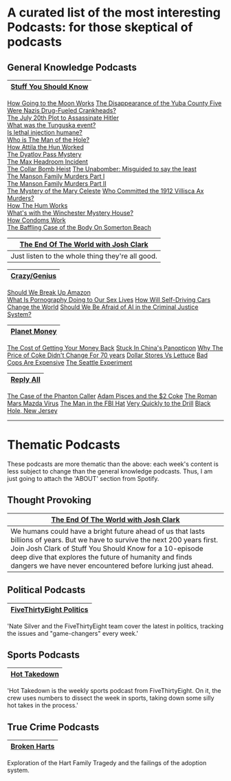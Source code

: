 # A curated list of the most interesting Podcasts: for those skeptical of podcasts

## General Knowledge Podcasts

|<u>[Stuff You Should Know](https://open.spotify.com/show/0ofXAdFIQQRsCYj9754UFx?si=pQZFl1RAT-iSKLiDkkVJFQ)</u>|
|-|
[How Going to the Moon Works](https://open.spotify.com/episode/7gaJluKwvdnjfyaImzlx2F?si=XLQVJvpFQfqLu54fnM488g)
[The Disappearance of the Yuba County Five](https://open.spotify.com/episode/0C7aXBHep04qDklfu1D21u?si=eBL7nzYkSyeQxECnVh7J7g)   
[Were Nazis Drug-Fueled Crankheads?](https://open.spotify.com/episode/5kxIYyj6VeSUav520RUTkK?si=g7ySFt3XSQCF4O3tSbWz6A)   
[The July 20th Plot to Assassinate Hitler](https://open.spotify.com/episode/5Hs38V8f74BbSJgRBK7muo?si=C7P2wqfXTpGGQfeKxqrioA)   
[What was the Tunguska event?](https://open.spotify.com/episode/1kmA0djD4iSYsHiBCqyYke?si=Q19RuRw3QKuG1ZW7p8G_KA)   
[Is lethal injection humane?](https://open.spotify.com/episode/5CBME5gvP296Unpgl6giRM?si=18yMnGoTShSodr5zuK7nmw)   
[Who is The Man of the Hole?](https://open.spotify.com/episode/7zlTWeowEZGNyMza8oBBio?si=cAKHtMg6QFWFFsIE73J03g)   
[How Attila the Hun Worked](https://open.spotify.com/episode/3VdmpiM7vcv7WFG54cDXWp?si=QICfZHk4RjaiFAJMLXYhFA)   
[The Dyatlov Pass Mystery](https://open.spotify.com/episode/7IN0WiSLuF7JiKwrh3DRbS?si=qolfhHouT0Kb0lapo1nLmA)   
[The Max Headroom Incident](https://open.spotify.com/episode/2OPXtnicpVwpXBZjajbhSh?si=VWExoqE7SdaAY24j44F79w)   
[The Collar Bomb Heist](https://open.spotify.com/episode/2uP79hPdGV6GnOocPGd41t?si=JAO5HXd6SMWiNdLge043qQ)
[The Unabomber: Misguided to say the least](https://open.spotify.com/episode/7wiTFF3UnnwIdNLtOqzDZJ?si=Q8q8TaA1R4ChJrM4kDp0Vg)   
[The Manson Family Murders Part I](https://open.spotify.com/episode/0bQDQ1XX59OEZ4M0Rcu2hM?si=BxYXTe6HQ4OGDCUXxq-lBw)   
[The Manson Family Murders Part II](https://open.spotify.com/episode/2e3Edk5ez9ILl8K2vCpLT3?si=0l-088xoSv6CMuhaIHRuXA)   
[The Mystery of the Mary Celeste](https://open.spotify.com/episode/2MiIZojULHdFWSpRX8MuXM?si=9yjXGc9DS72wQLwv1q_27A)
[Who Committed the 1912 Villisca Ax Murders?](https://open.spotify.com/episode/4QDj8IgeR5qN5Orsln6Bqk?si=yUTHxY8URiKrog6jMosdYw)   
[How The Hum Works](https://open.spotify.com/episode/3uPNaWN5b1J1swomaz7LTL?si=h9Gd709jTE6fJpbINPEGRQ)   
[What's with the Winchester Mystery House?](https://open.spotify.com/episode/5P6iL0xsXnaKM8FCUo7UWO?si=Ic5hATHMTSincz16tZw8nQ)   
[How Condoms Work](https://open.spotify.com/episode/0Bky1ceUrg6POaIyJoPc5j?si=TcTqMmqnQ7CLVtGgrDrg5A)   
[The Baffling Case of the Body On Somerton Beach](https://open.spotify.com/episode/3K5bgTvxx0GNRFcuKN6niS?si=63PNzCmtQLKduOAvFHfIzw)


|[<u>The End Of The World with Josh Clark</u>](https://open.spotify.com/show/7sh9DwBEdUngxq1BefmnZ0?si=07Bjf7OsT-OFIVtf-jgz7g)|
|-|
|Just listen to the whole thing they're all good.|


|[<u>Crazy/Genius</u>](https://open.spotify.com/show/46iJKYSBSvS0pCjp0wLHIG?si=6MBANsANTCGfxKakGOCw7Q)|
|-|
[Should We Break Up Amazon](https://open.spotify.com/episode/7mh3QcPKYMptVTdjYXdw5V?si=ExDmWp9WTyiLreC_dg2GLA)   
[What Is Pornography Doing to Our Sex Lives](https://open.spotify.com/episode/004xLRUb1S6cMYuBYzkzhf?si=dn-0hi_iQROKYp41qUDfdg)
[How Will Self-Driving Cars Change the World](https://open.spotify.com/episode/1jSeLD873G98mpuYpJCFiq?si=z7Xfc89bSY-X8jpPtkNaug)
[Should We Be Afraid of AI in the Criminal Justice System?](https://open.spotify.com/episode/4k4PDdt9nUt17Xb1oSlLmx?si=cw83QNUURwevy198ZrmBdg)


|[<u>Planet Money</u>](https://open.spotify.com/show/4FYpq3lSeQMAhqNI81O0Cn?si=rtA-6fEtS_CKjsJqIHr1Eg)|   
|-|   
[The Cost of Getting Your Money Back](https://open.spotify.com/episode/6Tp1C2dw1xpOKCbA4UbFvw?si=qEDJAiteT9GgA1xKSdGM0w)
[Stuck In China's Panopticon](https://open.spotify.com/episode/3BzWZfrIThG6OYj7qF9CUS?si=SXVZegSQSw-5zTd3VuGuOA)
[Why The Price of Coke Didn't Change For 70 years](https://open.spotify.com/episode/4Uxu6nO4AuSgKJqvTrdQdH?si=ZMtJh1aGQX2Cr42yXlr0hw)
[Dollar Stores Vs Lettuce](https://open.spotify.com/episode/14Tggygat2LeW5GBkpKIVU?si=13nuYFKbTk2XkOjFgx9jYQ)
[Bad Cops Are Expensive](https://open.spotify.com/episode/2bGBSIoXuUse1bAsudZoXB?si=4HDkO4bBRDKPQ3LhJpS38w)
[The Seattle Experiment](https://open.spotify.com/episode/44UxVn3qvPvuxmnLJdNXmJ?si=jUI0l2bmSSOElzwDQi0wxw)

|[<u> Reply All</u>](https://open.spotify.com/episode/12K7myrJzgp7KOxePKzIFu?si=1kBv0vkdTqi1mmdQ2a91FQ) |
|-|
[The Case of the Phanton Caller](https://open.spotify.com/episode/12K7myrJzgp7KOxePKzIFu?si=1kBv0vkdTqi1mmdQ2a91FQ)
[Adam Pisces and the $2 Coke](https://open.spotify.com/episode/2U6uO1NqcilZEKm6tGhSyN?si=1sc2dGTsQkuIP5PaSavUnA)
[The Roman Mars Mazda Virus](https://open.spotify.com/episode/5X3PF75Kz712JaK2liiZlW?si=hBsH7bnyTbCOFlzIxSYMnQ)
[The Man in the FBI Hat](https://open.spotify.com/episode/6zybTAPySYxyBKwY0ggzIc?si=khHaeE-FQW2QyNbIC564Ug)
[Very Quickly to the Drill](https://open.spotify.com/episode/5rbfz85FIsEUTT4hh3bPWY?si=ijlN1S-QQUGrvbIoCO1eGQ)
[Black Hole, New Jersey](https://open.spotify.com/episode/2sP4jSvNWQWIAjLsAoaOD4?si=TBXsocTESSqnmFkN5nHqTg)

---
# Thematic Podcasts
These podcasts are more thematic than the above: each week's content is less subject to change than the general knowledge podcasts. Thus, I am just going to attach the 'ABOUT' section from Spotify.

## Thought Provoking
| [<u>The End Of The World with Josh Clark</u>](https://open.spotify.com/show/7sh9DwBEdUngxq1BefmnZ0?si=07Bjf7OsT-OFIVtf-jgz7g) |
|-|
| We humans could have a bright future ahead of us that lasts billions of years. But we have to survive the next 200 years first. Join Josh Clark of Stuff You Should Know for a 10-episode deep dive that explores the future of humanity and finds dangers we have never encountered before lurking just ahead. |



## Political Podcasts
| [FiveThirtyEight Politics](https://open.spotify.com/show/3C0iP88KSoGZk5KNWmuyF1?si=T4Uos0N9Q1avOBWjgkemRw) |
|-|
'Nate Silver and the FiveThirtyEight team cover the latest in politics, tracking the issues and "game-changers" every week.'

## Sports Podcasts

| [Hot Takedown](https://open.spotify.com/show/08dOnBbIivij3aWDZS3uwW?si=ZHFLgwsZSAikGcmdivsUUQ) |
| - |
'Hot Takedown is the weekly sports podcast from FiveThirtyEight. On it, the crew uses numbers to dissect the week in sports, taking down some silly hot takes in the process.'

## True Crime Podcasts

|[<u>Broken Harts</u>](https://open.spotify.com/show/5t9b3xXCI8dM2R2R2MuduE?si=fBYIiAyvSP-P65lWu-0unQ)|
|-|
Exploration of the Hart Family Tragedy and the failings of the adoption system.
